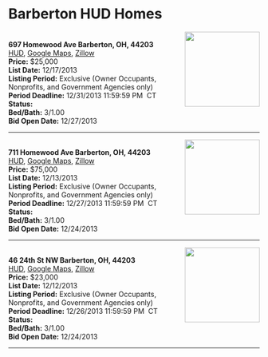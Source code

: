 # Barberton HUD Homes

[<img alt="" src="https://www.hudhomestore.com/pages/ImageShow.aspx?Case=412-534689" align="right" style="height:150px;">](http://www.hudhomestore.com/Listing/PropertyDetails.aspx?caseNumber=412-534689)  
**697 Homewood Ave Barberton, OH, 44203**  
[HUD](http://www.hudhomestore.com/Listing/PropertyDetails.aspx?caseNumber=412-534689), [Google Maps](http://maps.google.com/maps?q=697+Homewood+Ave+Barberton%2C+OH%2C+44203), [Zillow](http://www.zillow.com/homes/697+Homewood+Ave+Barberton%2C+OH%2C+44203/)  
**Price:** $25,000  
**List Date:** 12/17/2013  
**Listing Period:** Exclusive (Owner Occupants, Nonprofits, and Government Agencies only)  
**Period Deadline:** 12/31/2013 11:59:59 PM  CT  
**Status:**   
**Bed/Bath:** 3/1.00  
**Bid Open Date:** 12/27/2013

***

[<img alt="" src="https://www.hudhomestore.com/pages/ImageShow.aspx?Case=412-501335" align="right" style="height:150px;">](http://www.hudhomestore.com/Listing/PropertyDetails.aspx?caseNumber=412-501335)  
**711 Homewood Ave Barberton, OH, 44203**  
[HUD](http://www.hudhomestore.com/Listing/PropertyDetails.aspx?caseNumber=412-501335), [Google Maps](http://maps.google.com/maps?q=711+Homewood+Ave+Barberton%2C+OH%2C+44203), [Zillow](http://www.zillow.com/homes/711+Homewood+Ave+Barberton%2C+OH%2C+44203/)  
**Price:** $75,000  
**List Date:** 12/13/2013  
**Listing Period:** Exclusive (Owner Occupants, Nonprofits, and Government Agencies only)  
**Period Deadline:** 12/27/2013 11:59:59 PM  CT  
**Status:**   
**Bed/Bath:** 3/1.00  
**Bid Open Date:** 12/24/2013

***

[<img alt="" src="https://www.hudhomestore.com/pages/ImageShow.aspx?Case=412-555243" align="right" style="height:150px;">](http://www.hudhomestore.com/Listing/PropertyDetails.aspx?caseNumber=412-555243)  
**46 24th St NW Barberton, OH, 44203**  
[HUD](http://www.hudhomestore.com/Listing/PropertyDetails.aspx?caseNumber=412-555243), [Google Maps](http://maps.google.com/maps?q=46+24th+St+NW+Barberton%2C+OH%2C+44203), [Zillow](http://www.zillow.com/homes/46+24th+St+NW+Barberton%2C+OH%2C+44203/)  
**Price:** $23,000  
**List Date:** 12/12/2013  
**Listing Period:** Exclusive (Owner Occupants, Nonprofits, and Government Agencies only)  
**Period Deadline:** 12/26/2013 11:59:59 PM  CT  
**Status:**   
**Bed/Bath:** 3/1.00  
**Bid Open Date:** 12/24/2013

***

